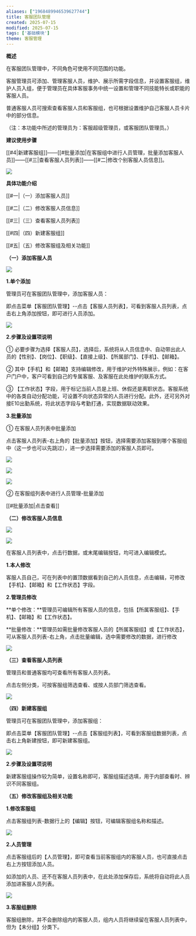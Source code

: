 ```yaml
---
aliases: ["1968489946539627744"]
title: 客服团队管理
created: 2025-07-15
modified: 2025-07-15
tags: ['基础模块']
theme: 客服管理
---
```


**概述**

在客服团队管理中，不同角色可使用不同范围的功能。

客服管理员可添加、管理客服人员，维护、展示所需字段信息，并设置客服组，维护人员入组，便于管理员在具体客服事务中统一设置和管理不同技能特长或职能的客服人员。

普通客服人员可搜索查看客服人员和客服组，也可根据设置维护自己客服人员卡片中的部分信息。

（注：本功能中所述的管理员为：客服超级管理员，或客服团队管理员。）

**建议使用步骤**

[[#4|新建客服组]]——[[#批量添加|在客服组中进行人员管理，批量添加客服人员]]——[[#三|查看客服人员列表]]——[[#二|修改个别客服人员信息]]。

![](https://myhelpdoc.oss-cn-heyuan.aliyuncs.com/mdimages/3b4494ae1e0ec0af3dfe1bfbf9beb156.jpg)

**具体功能介绍**

[[#一|（一）添加客服人员]]

[[#二|（二）修改客服人员信息]]

[[#三|（三）查看客服人员列表]]

[[#四|（四）新建客服组]]

[[#五|（五）修改客服组及相关功能]]

**（一）添加客服人员**

**![](https://myhelpdoc.oss-cn-heyuan.aliyuncs.com/mdimages/882588493d078504fae23a67f38af388.jpg)**

**1.单个添加**

管理员可在客服团队管理中，添加客服人员：

即点击菜单【客服团队管理】--点击【客服人员列表】，可看到客服人员列表，点击右上角添加按钮，即可进行人员添加。

![](https://myhelpdoc.oss-cn-heyuan.aliyuncs.com/mdimages/97f693ea3454973844bd78d947ed5e0e.jpg)

**2.步骤及设置项说明**

① 必要步骤为选择【客服人员】，选择后，系统将从人员信息中、自动带出此人员的【性别】、【岗位】、【职级】、【直接上级】、【所属部门】、【手机】、【邮箱】。

② 其中【手机】和【邮箱】支持编辑修改，用于维护对外特殊展示，例如：在客户门户中，客户可看到自己的专属客服、及客服在此处维护的联系方式。

③ 【工作状态】字段，用于标记当前人员是上班、休假还是离职状态。客服系统中的各类自动分配功能，可设置不向状态异常的人员进行分配。此外，还可另外对接E10出勤系统，将此状态字段与考勤打通，实现数据联动效果。

**3.批量添加**

① 在客服人员列表中批量添加

点击客服人员列表-右上角的【批量添加】按钮，选择需要添加客服到哪个客服组中（这一步也可以先跳过），进一步选择需要添加的客服人员即可。

![](https://myhelpdoc.oss-cn-heyuan.aliyuncs.com/mdimages/92a4f5a5f55469c4cd43b66c53cf9142.jpg)

![](https://myhelpdoc.oss-cn-heyuan.aliyuncs.com/mdimages/c33c8a164d5fb3d068d564fd66a374eb.jpg)

![](https://myhelpdoc.oss-cn-heyuan.aliyuncs.com/mdimages/2b599398c56ee046e9aa5768b3988bca.jpg)

② 在客服组列表中进行人员管理-批量添加

[[#批量添加|点击查看]]

**（二）修改客服人员信息**

**![](https://myhelpdoc.oss-cn-heyuan.aliyuncs.com/mdimages/ad283e7bddc0d853c23eabb9d7449e28.jpg)**

**![](https://myhelpdoc.oss-cn-heyuan.aliyuncs.com/mdimages/67c3105cf3df9c8636a2dd82a23a1fd9.jpg)**

在客服人员列表中，点击行数据，或末尾编辑按钮，均可进入编辑模式。

**1.本人修改**

客服人员自己，可在列表中的置顶数据看到自己的人员信息，点击编辑，可修改【手机】、【邮箱】和【工作状态】字段。

**2.管理员修改**

**单个修改：**管理员可编辑所有客服人员的信息，包括【所属客服组】、【手机】、【邮箱】和【工作状态】。

**批量修改：**管理员如需批量修改客服人员的【所属客服组】或【工作状态】，可从客服人员列表-右上角，点击批量编辑，选中需要修改的数据，进行修改

**![](https://myhelpdoc.oss-cn-heyuan.aliyuncs.com/mdimages/b4c5c5d93c208ccea089726aa30bf004.jpg)**

**（三）查看客服人员列表**

管理员和普通客服均可查看所有客服人员列表。

点击左侧分类，可按客服组筛选查看、或按人员部门筛选查看。

![](https://myhelpdoc.oss-cn-heyuan.aliyuncs.com/mdimages/3e56b02ebe908b455faf7e4a0f352d30.jpg)

**（四）新建客服组**

管理员可在客服团队管理中，添加客服组：

即点击菜单【客服团队管理】--点击【客服组列表】，可看到客服组数据列表，点击右上角新建按钮，即可新建客服组。

![](https://myhelpdoc.oss-cn-heyuan.aliyuncs.com/mdimages/8ae7ac127ddb476a7d495dbd0ea89118.jpg)

**2.步骤及设置项说明**

新建客服组操作较为简单，设置名称即可，客服组描述选填，用于内部查看时、辨识不同客服组。

**（五）修改客服组及相关功能**

**1.修改客服组**

点击客服组列表-数据行上的【编辑】按钮，可编辑客服组名称和描述。

![](https://myhelpdoc.oss-cn-heyuan.aliyuncs.com/mdimages/0b32ec53bbd1c156119fd0a1a5f67327.jpg)

**2.人员管理**

点击客服组后的【人员管理】，即可查看当前客服组内的客服人员，也可直接点击右上方按钮添加人员。

如添加的人员、还不在客服人员列表中，在此处添加保存后，系统将自动将此人员添加进客服人员列表。

![](https://myhelpdoc.oss-cn-heyuan.aliyuncs.com/mdimages/39f6c0493d6800d1846b4a9d767ac27d.jpg)

**3.客服组删除**

客服组删除，并不会删除组内的客服人员，组内人员将继续留在客服人员列表中，但为【未分组】分类下。

